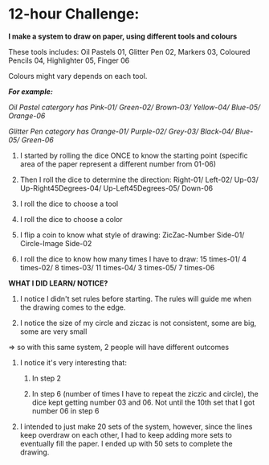 # 12-hour Challenge: 

**I make a system to draw on paper, using different tools and colours**

These tools includes: Oil Pastels 01, Glitter Pen 02, Markers 03, Coloured Pencils 04, Highlighter 05, Finger 06

Colours might vary depends on each tool. 

__*For example:*__ 

*Oil Pastel catergory has Pink-01/ Green-02/ Brown-03/ Yellow-04/ Blue-05/ Orange-06*

*Glitter Pen category has Orange-01/ Purple-02/ Grey-03/ Black-04/ Blue-05/ Green-06*

1. I started by rolling the dice ONCE to know the starting point 
(specific area of the paper represent a different number from 01-06)

1. Then I roll the dice to determine the direction: Right-01/ Left-02/ Up-03/ Up-Right45Degrees-04/ Up-Left45Degrees-05/ Down-06

1. I roll the dice to choose a tool

1. I roll the dice to choose a color

1. I flip a coin to know what style of drawing: ZicZac-Number Side-01/ Circle-Image Side-02

1. I roll the dice to know how many times I have to draw: 15 times-01/ 4 times-02/ 8 times-03/  11 times-04/ 3 times-05/ 7 times-06

**WHAT I DID LEARN/ NOTICE?**

1. I notice I didn't set rules before starting. The rules will guide me when the drawing comes to the edge.

1. I notice the size of my circle and ziczac is not consistent, some are big, some are very small

=> so with this same system, 2 people will have different outcomes

1. I notice it's very interesting that: 

   1. In step 2
   
   1. In step 6 (number of times I have to repeat the ziczic and circle), the dice kept getting number 03 and 06. Not until the 10th set that I got number 06 in step 6



1. I intended to just make 20 sets of the system, however, since the lines keep overdraw on each other, I had to keep adding more sets to eventually fill the paper. I ended up with 50 sets to complete the drawing.







